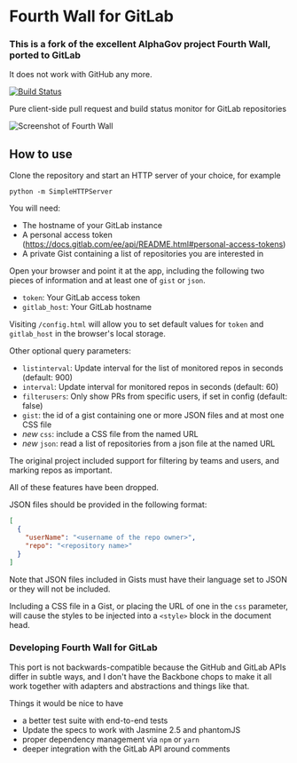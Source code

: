# Fourth Wall for GitLab

### This is a fork of the excellent AlphaGov project Fourth Wall, ported to GitLab

It does not work with GitHub any more.

[![Build Status](https://travis-ci.org/alphagov/fourth-wall.png)](https://travis-ci.org/alphagov/fourth-wall)

Pure client-side pull request and build status monitor for GitLab repositories

![Screenshot of Fourth Wall](https://cloud.githubusercontent.com/assets/355033/6211416/6341db4e-b5d1-11e4-99d2-57b80a400a41.png)

## How to use

Clone the repository and start an HTTP server of your choice, for example

```
python -m SimpleHTTPServer
```

You will need:
 - The hostname of your GitLab instance
 - A personal access token (https://docs.gitlab.com/ee/api/README.html#personal-access-tokens)
 - A private Gist containing a list of repositories you are interested in

Open your browser and point it at the app, including the following two pieces of information and at least one of `gist` or `json`.

 - `token`: Your GitLab access token
 - `gitlab_host`: Your GitLab hostname

Visiting `/config.html` will allow you to set default values for `token` and `gitlab_host` in the browser's local storage.

Other optional query parameters:

 - `listinterval`: Update interval for the list of monitored repos in seconds (default: 900)
 - `interval`: Update interval for monitored repos in seconds (default: 60)
 - `filterusers`: Only show PRs from specific users, if set in config (default: false)
 - `gist`: the id of a gist containing one or more JSON files and at most one CSS file
 - _new_ `css`: include a CSS file from the named URL
 - _new_ `json`: read a list of repositories from a json file at the named URL

The original project included support for filtering by teams and users, and marking repos as important.

All of these features have been dropped.

JSON files should be provided in the following format:
```json
[
  {
    "userName": "<username of the repo owner>",
    "repo": "<repository name>"
  }
]
```

Note that JSON files included in Gists must have their language set to JSON or they will not be included.

Including a CSS file in a Gist, or placing the URL of one in the `css` parameter, will cause the styles to be injected
into a `<style>` block in the document head.

### Developing Fourth Wall for GitLab

This port is not backwards-compatible because the GitHub and GitLab APIs differ in subtle ways,
and I don't have the Backbone chops to make it all work together with adapters and abstractions
and things like that.

Things it would be nice to have

- a better test suite with end-to-end tests
- Update the specs to work with Jasmine 2.5 and phantomJS
- proper dependency management via `npm` or `yarn`
- deeper integration with the GitLab API around comments
